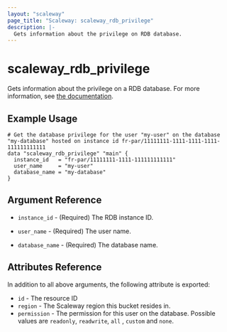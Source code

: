 ```yaml
---
layout: "scaleway"
page_title: "Scaleway: scaleway_rdb_privilege"
description: |-
  Gets information about the privilege on RDB database.
---
```


# scaleway_rdb_privilege

Gets information about the privilege on a RDB database.
For more information, see [the documentation](https://developers.scaleway.com/en/products/rdb/api/#user-and-permissions).

## Example Usage

```hcl
# Get the database privilege for the user "my-user" on the database "my-database" hosted on instance id fr-par/11111111-1111-1111-1111-111111111111
data "scaleway_rdb_privilege" "main" {
  instance_id   = "fr-par/11111111-1111-111111111111"
  user_name     = "my-user"
  database_name = "my-database"
}
```

## Argument Reference

- `instance_id` - (Required) The RDB instance ID.

- `user_name` - (Required) The user name.

- `database_name` - (Required) The database name.

## Attributes Reference

In addition to all above arguments, the following attribute is exported:

- `id` - The resource ID
- `region` - The Scaleway region this bucket resides in.
- `permission` - The permission for this user on the database. Possible values are `readonly`, `readwrite`, `all`
  , `custom` and `none`.
